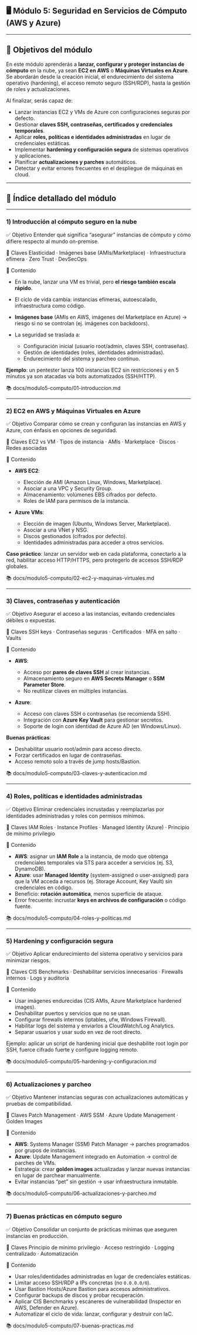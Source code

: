 ## 🖥️ Módulo 5: Seguridad en Servicios de Cómputo (AWS y Azure)

---

## 🎯 Objetivos del módulo

En este módulo aprenderás a **lanzar, configurar y proteger instancias de cómputo** en la nube, ya sean **EC2 en AWS** o **Máquinas Virtuales en Azure**. Se abordarán desde la creación inicial, el endurecimiento del sistema operativo (hardening), el acceso remoto seguro (SSH/RDP), hasta la gestión de roles y actualizaciones.

Al finalizar, serás capaz de:

* Lanzar instancias EC2 y VMs de Azure con configuraciones seguras por defecto.
* Gestionar **claves SSH, contraseñas, certificados y credenciales temporales**.
* Aplicar **roles, políticas e identidades administradas** en lugar de credenciales estáticas.
* Implementar **hardening y configuración segura** de sistemas operativos y aplicaciones.
* Planificar **actualizaciones y parches** automáticos.
* Detectar y evitar errores frecuentes en el despliegue de máquinas en cloud.

---

## 🧭 Índice detallado del módulo

---

### 1) Introducción al cómputo seguro en la nube

✅ Objetivo
Entender qué significa “asegurar” instancias de cómputo y cómo difiere respecto al mundo on-premise.

📌 Claves
Elasticidad · Imágenes base (AMIs/Marketplace) · Infraestructura efímera · Zero Trust · DevSecOps

🧩 Contenido

* En la nube, lanzar una VM es trivial, pero **el riesgo también escala rápido**.
* El ciclo de vida cambia: instancias efímeras, autoescalado, infraestructura como código.
* **Imágenes base** (AMIs en AWS, imágenes del Marketplace en Azure) → riesgo si no se controlan (ej. imágenes con backdoors).
* La seguridad se traslada a:

  * Configuración inicial (usuario root/admin, claves SSH, contraseñas).
  * Gestión de identidades (roles, identidades administradas).
  * Endurecimiento del sistema y parcheo continuo.

**Ejemplo**: un pentester lanza 100 instancias EC2 sin restricciones y en 5 minutos ya son atacadas vía bots automatizados (SSH/HTTP).

📚 docs/modulo5-computo/01-introduccion.md

---

### 2) EC2 en AWS y Máquinas Virtuales en Azure

✅ Objetivo
Comparar cómo se crean y configuran las instancias en AWS y Azure, con énfasis en opciones de seguridad.

📌 Claves
EC2 vs VM · Tipos de instancia · AMIs · Marketplace · Discos · Redes asociadas

🧩 Contenido

* **AWS EC2**:

  * Elección de AMI (Amazon Linux, Windows, Marketplace).
  * Asociar a una VPC y Security Group.
  * Almacenamiento: volúmenes EBS cifrados por defecto.
  * Roles de IAM para permisos de la instancia.

* **Azure VMs**:

  * Elección de imagen (Ubuntu, Windows Server, Marketplace).
  * Asociar a una VNet y NSG.
  * Discos gestionados (cifrados por defecto).
  * Identidades administradas para acceder a otros servicios.

**Caso práctico**: lanzar un servidor web en cada plataforma, conectarlo a la red, habilitar acceso HTTP/HTTPS, pero protegerlo de accesos SSH/RDP globales.

📚 docs/modulo5-computo/02-ec2-y-maquinas-virtuales.md

---

### 3) Claves, contraseñas y autenticación

✅ Objetivo
Asegurar el acceso a las instancias, evitando credenciales débiles o expuestas.

📌 Claves
SSH keys · Contraseñas seguras · Certificados · MFA en salto · Vaults

🧩 Contenido

* **AWS**:

  * Acceso por **pares de claves SSH** al crear instancias.
  * Almacenamiento seguro en **AWS Secrets Manager** o **SSM Parameter Store**.
  * No reutilizar claves en múltiples instancias.

* **Azure**:

  * Acceso con claves SSH o contraseñas (se recomienda SSH).
  * Integración con **Azure Key Vault** para gestionar secretos.
  * Soporte de login con identidad de Azure AD (en Windows/Linux).

**Buenas prácticas**:

* Deshabilitar usuario root/admin para acceso directo.
* Forzar certificados en lugar de contraseñas.
* Acceso remoto solo a través de jump hosts/Bastion.

📚 docs/modulo5-computo/03-claves-y-autenticacion.md

---

### 4) Roles, políticas e identidades administradas

✅ Objetivo
Eliminar credenciales incrustadas y reemplazarlas por identidades administradas y roles con permisos mínimos.

📌 Claves
IAM Roles · Instance Profiles · Managed Identity (Azure) · Principio de mínimo privilegio

🧩 Contenido

* **AWS**: asignar un **IAM Role** a la instancia, de modo que obtenga credenciales temporales vía STS para acceder a servicios (ej. S3, DynamoDB).
* **Azure**: usar **Managed Identity** (system-assigned o user-assigned) para que la VM acceda a recursos (ej. Storage Account, Key Vault) sin credenciales en código.
* Beneficio: **rotación automática**, menos superficie de ataque.
* Error frecuente: incrustar **keys en archivos de configuración** o código fuente.

📚 docs/modulo5-computo/04-roles-y-politicas.md

---

### 5) Hardening y configuración segura

✅ Objetivo
Aplicar endurecimiento del sistema operativo y servicios para minimizar riesgos.

📌 Claves
CIS Benchmarks · Deshabilitar servicios innecesarios · Firewalls internos · Logs y auditoría

🧩 Contenido

* Usar imágenes endurecidas (CIS AMIs, Azure Marketplace hardened images).
* Deshabilitar puertos y servicios que no se usan.
* Configurar firewalls internos (iptables, ufw, Windows Firewall).
* Habilitar logs del sistema y enviarlos a CloudWatch/Log Analytics.
* Separar usuarios y usar sudo en vez de root directo.

Ejemplo: aplicar un script de hardening inicial que deshabilite root login por SSH, fuerce cifrado fuerte y configure logging remoto.

📚 docs/modulo5-computo/05-hardening-y-configuracion.md

---

### 6) Actualizaciones y parcheo

✅ Objetivo
Mantener instancias seguras con actualizaciones automáticas y pruebas de compatibilidad.

📌 Claves
Patch Management · AWS SSM · Azure Update Management · Golden Images

🧩 Contenido

* **AWS**: Systems Manager (SSM) Patch Manager → parches programados por grupos de instancias.
* **Azure**: Update Management integrado en Automation → control de parches de VMs.
* Estrategia: crear **golden images** actualizadas y lanzar nuevas instancias en lugar de parchear manualmente.
* Evitar instancias “pet” sin gestión → usar infraestructura inmutable.

📚 docs/modulo5-computo/06-actualizaciones-y-parcheo.md

---

### 7) Buenas prácticas en cómputo seguro

✅ Objetivo
Consolidar un conjunto de prácticas mínimas que aseguren instancias en producción.

📌 Claves
Principio de mínimo privilegio · Acceso restringido · Logging centralizado · Automatización

🧩 Contenido

* Usar roles/identidades administradas en lugar de credenciales estáticas.
* Limitar acceso SSH/RDP a IPs concretas (no `0.0.0.0/0`).
* Usar Bastion Hosts/Azure Bastion para accesos administrativos.
* Configurar backups de discos y probar recuperación.
* Aplicar CIS Benchmarks y escáneres de vulnerabilidad (Inspector en AWS, Defender en Azure).
* Automatizar el ciclo de vida: lanzar, configurar y destruir con IaC.

📚 docs/modulo5-computo/07-buenas-practicas.md
